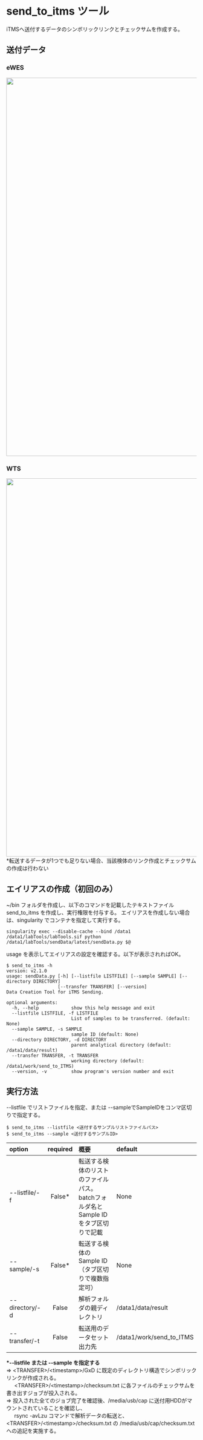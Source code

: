 # send_to_itms ツール
iTMSへ送付するデータのシンボリックリンクとチェックサムを作成する。
## 送付データ
### **eWES**
<img src="https://github.com/user-attachments/assets/cd1eb924-470a-4087-b647-d831edc29c51" width="1000">

### **WTS**
<img src="https://github.com/user-attachments/assets/67533440-aa2c-4a35-8c6f-3020910bd0f6" width="1000"> \
*転送するデータが1つでも足りない場合、当該検体のリンク作成とチェックサムの作成は行わない
## エイリアスの作成（初回のみ）
~/bin フォルダを作成し、以下のコマンドを記載したテキストファイル send_to_itms を作成し、実行権限を付与する。
エイリアスを作成しない場合は、singularity でコンテナを指定して実行する。
```
singularity exec --disable-cache --bind /data1 /data1/labTools/labTools.sif python /data1/labTools/sendData/latest/sendData.py $@
```
usage を表示してエイリアスの設定を確認する。以下が表示されればOK。
```
$ send_to_itms -h
version: v2.1.0
usage: sendData.py [-h] [--listfile LISTFILE] [--sample SAMPLE] [--directory DIRECTORY]
                   [--transfer TRANSFER] [--version]
Data Creation Tool for iTMS Sending.

optional arguments:
  -h, --help            show this help message and exit
  --listfile LISTFILE, -f LISTFILE
                        List of samples to be transferred. (default: None)
  --sample SAMPLE, -s SAMPLE
                        sample ID (default: None)
  --directory DIRECTORY, -d DIRECTORY
                        parent analytical directory (default: /data1/data/result)
  --transfer TRANSFER, -t TRANSFER
                        working directory (default: /data1/work/send_to_ITMS)
  --version, -v         show program's version number and exit
```
## 実行方法
--listfile でリストファイルを指定、または --sampleでSampleIDをコンマ区切りで指定する。
```
$ send_to_itms --listfile <送付するサンプルリストファイルパス>
$ send_to_itms --sample <送付するサンプルID>
```
| option        |required | 概要                                            |default            |
|:--------------|:-------:|:------------------------------------------------|:------------------|
|--listfile/-f  |False*   |転送する検体のリストのファイルパス。<br> batchフォルダ名とSample IDをタブ区切りで記載 |None |
|--sample/-s    |False*   |転送する検体のSample ID（タブ区切りで複数指定可）|None               |
|--directory/-d |False    |解析フォルダの親ディレクトリ                     |/data1/data/result |
|--transfer/-t  |False    |転送用のデータセット出力先                 |/data1/work/send_to_ITMS |

**\*--listfile または --sample を指定する** \
⇒ \<TRANSFER\>/\<timestamp\>/GxD に既定のディレクトリ構造でシンボリックリンクが作成される。\
&ensp;&ensp;&ensp;\<TRANSFER\>/\<timestamp\>/checksum.txt に各ファイルのチェックサムを書き出すジョブが投入される。\
⇒ 投入された全てのジョブ完了を確認後、/media/usb/cap に送付用HDDがマウントされていることを確認し、\
&ensp;&ensp;&ensp;rsync -avLzu コマンドで解析データの転送と、\<TRANSFER\>/\<timestamp\>/checksum.txt の /media/usb/cap/checksum.txt への追記を実施する。
